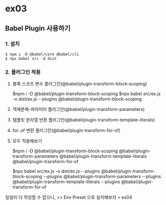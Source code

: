 # ex03

## Babel Plugin 사용하기

### 1.  설치
    $ npm i -D @babel/core @babel/cli
    $ npx babel src -d dist

### 2. 플러그인 적용
1) 블록 스코프 변수 플러그인(@babel/plugin-transform-block-scoping)
    
    $npm i -D @babel/plugin-transform-block-scoping
    $npx babel src/ex.js -o dist/ex.js --plugins @babel/plugin-transform-block-scoping

2) 객체분해-파라미터 플러그인(@babel/plugin-transform-parameters)
3) 템플릿 문자열 반환 플러그인(@babel/plugin-transform-template-literals)
4) for..of 변환 플러그인(@babel/plugin-transform-for-of)

5) 모두 적용해보기
    
    $npm i -D @babel/plugin-transform-block-scoping @babel/plugin-transform-parameters @babel/plugin-transform-template-literals @babel/plugin-transform-for-of
    
    $npx babel src/ex.js -o dist/ex.js --plugins @babel/plugin-transform-block-scoping --plugins @babel/plugin-transform-parameters --plugins @babel/plugin-transform-template-literals --plugins @babel/plugin-transform-for-of


일일이 다 작성할 수 없으니, >> Env Preset 으로 설치해보자  > ex04 




